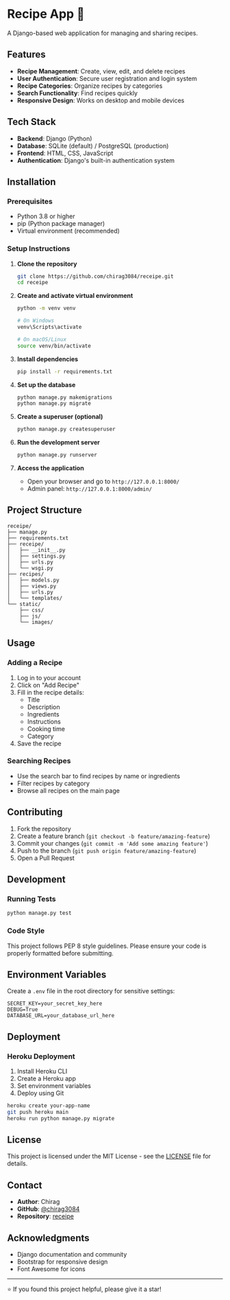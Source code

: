 # Recipe App 🍳

A Django-based web application for managing and sharing recipes.

## Features

- **Recipe Management**: Create, view, edit, and delete recipes
- **User Authentication**: Secure user registration and login system
- **Recipe Categories**: Organize recipes by categories
- **Search Functionality**: Find recipes quickly
- **Responsive Design**: Works on desktop and mobile devices

## Tech Stack

- **Backend**: Django (Python)
- **Database**: SQLite (default) / PostgreSQL (production)
- **Frontend**: HTML, CSS, JavaScript
- **Authentication**: Django's built-in authentication system

## Installation

### Prerequisites

- Python 3.8 or higher
- pip (Python package manager)
- Virtual environment (recommended)

### Setup Instructions

1. **Clone the repository**
   ```bash
   git clone https://github.com/chirag3084/receipe.git
   cd receipe
   ```

2. **Create and activate virtual environment**
   ```bash
   python -m venv venv
   
   # On Windows
   venv\Scripts\activate
   
   # On macOS/Linux
   source venv/bin/activate
   ```

3. **Install dependencies**
   ```bash
   pip install -r requirements.txt
   ```

4. **Set up the database**
   ```bash
   python manage.py makemigrations
   python manage.py migrate
   ```

5. **Create a superuser (optional)**
   ```bash
   python manage.py createsuperuser
   ```

6. **Run the development server**
   ```bash
   python manage.py runserver
   ```

7. **Access the application**
   - Open your browser and go to `http://127.0.0.1:8000/`
   - Admin panel: `http://127.0.0.1:8000/admin/`

## Project Structure

```
receipe/
├── manage.py
├── requirements.txt
├── receipe/
│   ├── __init__.py
│   ├── settings.py
│   ├── urls.py
│   └── wsgi.py
├── recipes/
│   ├── models.py
│   ├── views.py
│   ├── urls.py
│   └── templates/
└── static/
    ├── css/
    ├── js/
    └── images/
```

## Usage

### Adding a Recipe

1. Log in to your account
2. Click on "Add Recipe"
3. Fill in the recipe details:
   - Title
   - Description
   - Ingredients
   - Instructions
   - Cooking time
   - Category
4. Save the recipe

### Searching Recipes

- Use the search bar to find recipes by name or ingredients
- Filter recipes by category
- Browse all recipes on the main page

## Contributing

1. Fork the repository
2. Create a feature branch (`git checkout -b feature/amazing-feature`)
3. Commit your changes (`git commit -m 'Add some amazing feature'`)
4. Push to the branch (`git push origin feature/amazing-feature`)
5. Open a Pull Request

## Development

### Running Tests

```bash
python manage.py test
```

### Code Style

This project follows PEP 8 style guidelines. Please ensure your code is properly formatted before submitting.

## Environment Variables

Create a `.env` file in the root directory for sensitive settings:

```env
SECRET_KEY=your_secret_key_here
DEBUG=True
DATABASE_URL=your_database_url_here
```

## Deployment

### Heroku Deployment

1. Install Heroku CLI
2. Create a Heroku app
3. Set environment variables
4. Deploy using Git

```bash
heroku create your-app-name
git push heroku main
heroku run python manage.py migrate
```

## License

This project is licensed under the MIT License - see the [LICENSE](LICENSE) file for details.

## Contact

- **Author**: Chirag
- **GitHub**: [@chirag3084](https://github.com/chirag3084)
- **Repository**: [receipe](https://github.com/chirag3084/receipe)

## Acknowledgments

- Django documentation and community
- Bootstrap for responsive design
- Font Awesome for icons

---

⭐ If you found this project helpful, please give it a star!